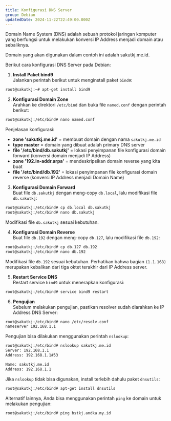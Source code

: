 ```yaml
---
title: Konfigurasi DNS Server
group: Debian
updatedDate: 2024-11-22T22:49:00.000Z
---
```

Domain Name System (DNS) adalah sebuah protokol jaringan komputer yang berfungsi untuk melakukan konversi IP Address menjadi domain atau sebaliknya.

Domain yang akan digunakan dalam contoh ini adalah sakutkj.me.id.

Berikut cara konfigurasi DNS Server pada Debian:

1. **Install Paket bind9**  
Jalankan perintah berikut untuk menginstall paket `bind9`:

```bash
root@sakutkj:~# apt-get install bind9
```

2. **Konfigurasi Domain Zone**  
Arahkan ke direktori `/etc/bind` dan buka file `named.conf` dengan perintah berikut:

```bash
root@sakutkj:/etc/bind# nano named.conf
```

Penjelasan konfigurasi:

- **zone 'sakutkj.me.id'** = membuat domain dengan nama `sakutkj.me.id`
- **type master** = domain yang dibuat adalah primary DNS server
- **file '/etc/bind/db.sakutkj'** = lokasi penyimpanan file konfigurasi domain forward (konversi domain menjadi IP Address)
- **zone '192.in-addr.arpa'** = mendeskripsikan domain reverse yang kita buat
- **file '/etc/bind/db.192'** = lokasi penyimpanan file konfigurasi domain reverse (konversi IP Address menjadi Domain Name)

3. **Konfigurasi Domain Forward**  
Buat file `db.sakutkj` dengan meng-copy `db.local`, lalu modifikasi file `db.sakutkj`:

```bash
root@sakutkj:/etc/bind# cp db.local db.sakutkj
root@sakutkj:/etc/bind# nano db.sakutkj
```

Modifikasi file `db.sakutkj` sesuai kebutuhan.

4. **Konfigurasi Domain Reverse**  
Buat file `db.192` dengan meng-copy `db.127`, lalu modifikasi file `db.192`:

```bash
root@sakutkj:/etc/bind# cp db.127 db.192
root@sakutkj:/etc/bind# nano db.192
```

Modifikasi file `db.192` sesuai kebutuhan. Perhatikan bahwa bagian `(1.1.168)` merupakan kebalikan dari tiga oktet terakhir dari IP Address server.

5. **Restart Service DNS**  
Restart service `bind9` untuk menerapkan konfigurasi:

```bash
root@sakutkj:/etc/bind# service bind9 restart
```

6. **Pengujian**  
Sebelum melakukan pengujian, pastikan resolver sudah diarahkan ke IP Address DNS Server:

```bash
root@sakutkj:/etc/bind# nano /etc/resolv.conf
nameserver 192.168.1.1
```

Pengujian bisa dilakukan menggunakan perintah `nslookup`:

```bash
root@sakutkj:/etc/bind# nslookup sakutkj.me.id
Server: 192.168.1.1
Address: 192.168.1.1#53

Name: sakutkj.me.id
Address: 192.168.1.1
```

Jika `nslookup` tidak bisa digunakan, install terlebih dahulu paket `dnsutils`:

```bash
root@sakutkj:/etc/bind# apt-get install dnsutils
```

Alternatif lainnya, Anda bisa menggunakan perintah `ping` ke domain untuk melakukan pengujian:

```bash
root@sakutkj:/etc/bind# ping bstkj.andka.my.id
```
